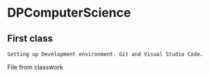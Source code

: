 # DPComputerScience
## First class
    Setting up Development environment. Git and Visual Studio Code.
File from classwork
